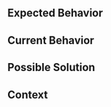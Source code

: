 ## Expected Behavior

<!--- Tell us how it should work. -->

## Current Behavior

<!--- Explain the difference from expected behavior. -->

## Possible Solution

<!--- Not obligatory. Suggest ideas on how to implement the addition or change and any -->
<!--- alternative solutions or features you've considered. -->

## Context

<!--- Not obligatory. How has this issue affected you? What are you trying to accomplish? -->
<!--- Providing context helps us come up with a solution that is most useful in the real world. -->
